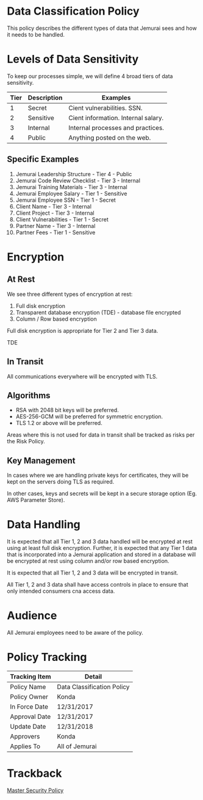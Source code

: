 # Data Classification Policy

This policy describes the different types of data that Jemurai sees and how it needs to be handled.

# Levels of Data Sensitivity
To keep our processes simple, we will define 4 broad tiers of data sensitivity.

| Tier | Description | Examples | 
| -----|-------------|----------|
| 1 | Secret | Cient vulnerabilities. SSN.  | 
| 2 | Sensitive | Cient information. Internal salary.  | 
| 3 | Internal | Internal processes and practices. | 
| 4 | Public | Anything posted on the web. |

## Specific Examples

1. Jemurai Leadership Structure - Tier 4 - Public
1. Jemurai Code Review Checklist - Tier 3 - Internal
1. Jemurai Training Materials - Tier 3 - Internal
1. Jemurai Employee Salary - Tier 1 - Sensitive
1. Jemurai Employee SSN - Tier 1 - Secret
1. Client Name - Tier 3 - Internal
1. Client Project - Tier 3 - Internal
1. Client Vulnerabilities - Tier 1 - Secret
1. Partner Name - Tier 3 - Internal
1. Partner Fees - Tier 1 - Sensitive


# Encryption 

## At Rest
We see three different types of encryption at rest: 
1. Full disk encryption
1. Transparent database encryption (TDE) - database file encrypted
1. Column / Row based encryption

Full disk encryption is appropriate for Tier 2 and Tier 3 data.

TDE 

## In Transit
All communications everywhere will be encrypted with TLS.

## Algorithms

* RSA with 2048 bit keys will be preferred.
* AES-256-GCM will be preferred for symmetric encryption.
* TLS 1.2 or above will be preferred.

Areas where this is not used for data in transit shall be tracked as risks per the Risk Policy.

## Key Management

In cases where we are handling private keys for certificates, they will be kept on the servers doing TLS as required.

In other cases, keys and secrets will be kept in a secure storage option (Eg. AWS Parameter Store).

# Data Handling 
It is expected that all Tier 1, 2 and 3 data handled will be encrypted at rest using at least full disk encryption.  Further, it is expected that any Tier 1 data that is incorporated into a Jemurai application and stored in a database will be encrypted at rest using column and/or row based encryption.

It is expected that all Tier 1, 2 and 3 data will be encrypted in transit.

All Tier 1, 2 and 3 data shall have access controls in place to ensure that only intended consumers cna access data.

# Audience

All Jemurai employees need to be aware of the policy.

# Policy Tracking

| Tracking Item   | Detail |
|-----------------|--------|
| Policy Name     | Data Classification Policy |
| Policy Owner    | Konda |
| In Force Date   | 12/31/2017 |
| Approval Date   | 12/31/2017 |
| Update Date     | 12/31/2018 |
| Approvers       | Konda |
| Applies To      | All of Jemurai |

# Trackback
[Master Security Policy](../Master_Security_Policy.md)